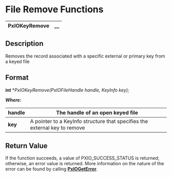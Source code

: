 # File Remove Functions 

**PxIOKeyRemove** |  **__**  
---|---  
  
## Description

Removes the record associated with a specific external or primary key from a keyed file

## Format

**int** **PxIOKeyRemove(PxIOFileHandle handle, KeyInfo *key);**

**_Where:_**

**handle** |  The handle of an open keyed file  
---|---  
**key** |  A pointer to a KeyInfo structure that specifies the external key to remove  
  
## Return Value

If the function succeeds, a value of PXIO_SUCCESS_STATUS is returned; otherwise, an error value is returned. More information on the nature of the error can be found by calling **[PxIOGetError](../Error%20Functions/PxIOGetError.md)**.
